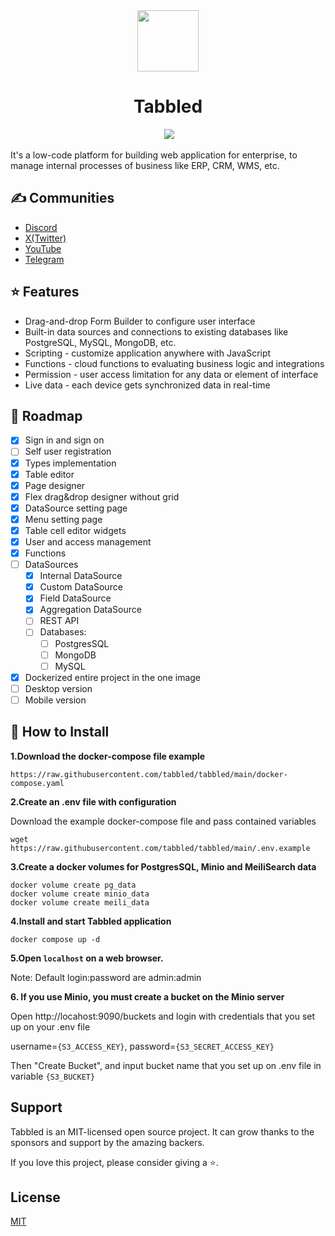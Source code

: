 <div align="center" width="100%">
    <img src="public/favicon.png" width="98" alt="" />
</div>
<h1 align="center">
  Tabbled
</h1>

<div align="center" width="100%">
<img alt="" src="https://img.shields.io/github/last-commit/tabbled/tabbled" /></a>
<a target="_blank" href="https://github.com/louislam/uptime-kuma"><img src="https://img.shields.io/github/stars/tabbled" /></a>
</div>

It's a low-code platform for building web application for enterprise, to manage internal processes of business like ERP, CRM, WMS, etc.

## ✍ Communities

* [Discord](https://github.com/tabbled/tabbled) 
* [X(Twitter)](https://twitter.com/the_tabbled)
* [YouTube](https://youtube.com/@Tabbled-platform)
* [Telegram](https://t.me/tabbled)

## ⭐ Features

* Drag-and-drop Form Builder to configure user interface
* Built-in data sources and connections to existing databases like PostgreSQL, MySQL, MongoDB, etc.
* Scripting - customize application anywhere with JavaScript
* Functions - cloud functions to evaluating business logic and integrations
* Permission - user access limitation for any data or element of interface
* Live data - each device gets synchronized data in real-time

## 🌿 Roadmap

- [x] Sign in and sign on
- [ ] Self user registration
- [x] Types implementation
- [x] Table editor
- [x] Page designer
- [x] Flex drag&drop designer without grid
- [x] DataSource setting page
- [x] Menu setting page
- [x] Table cell editor widgets
- [x] User and access management
- [x] Functions
- [ ] DataSources 
  - [x] Internal DataSource
  - [x] Custom DataSource
  - [x] Field DataSource
  - [x] Aggregation DataSource
  - [ ] REST API
  - [ ] Databases:
    - [ ] PostgresSQL
    - [ ] MongoDB
    - [ ] MySQL
- [x] Dockerized entire project in the one image
- [ ] Desktop version
- [ ] Mobile version

## 🚀 How to Install

**1.Download the docker-compose file example**
```shell
https://raw.githubusercontent.com/tabbled/tabbled/main/docker-compose.yaml
```
**2.Create an .env file with configuration**

Download the example docker-compose file and pass contained variables
```shell
wget https://raw.githubusercontent.com/tabbled/tabbled/main/.env.example
```

**3.Create a docker volumes for PostgresSQL, Minio and MeiliSearch data**

```shell
docker volume create pg_data
docker volume create minio_data
docker volume create meili_data
```

**4.Install and start Tabbled application**
```shell
docker compose up -d
```

**5.Open `localhost` on a web browser.**

Note: Default login:password are admin:admin

**6. If you use Minio, you must create a bucket on the Minio server**

Open http://locahost:9090/buckets and login with credentials that you set up on your .env file 

username=`{S3_ACCESS_KEY}`, password=`{S3_SECRET_ACCESS_KEY}`

Then "Create Bucket", and input bucket name that you set up on .env file in variable `{S3_BUCKET}`

## 	Support

Tabbled is an MIT-licensed open source project. It can grow thanks to the sponsors and support by the amazing backers.

If you love this project, please consider giving a ⭐.

## License

[MIT](https://github.com/tabbled/tabbled/LICENSE)
